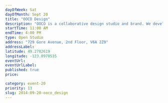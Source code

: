 ```yaml
---
dayOfWeek: Sat
dayOfMonth: Sept 20
title: "OOCO Design"
description: "OOCO is a collaborative design studio and brand. We develop products and experiences across multiple disciplines, and will be exhibiting our works as well as other OOCOllaborators while meeting our fellow Vancouverites. Product and film premier with campaign launch to follow exhibition."
startTime: 11:00 AM
endTime: 4:00 PM
type: Open Studio
address: "729 Gore Avenue, 2nd Floor, V6A 2Z9"
addressLabel: 
latitude: 49.2782619
longitude: -123.0970535
eventUrl: 
eventUrlLabel: 
published: true
price: 

category: event-20
priority: 13
slug: 2014-09-20-ooco_design
---
```

